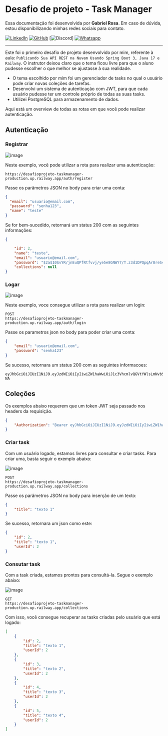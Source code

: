 # Desafio de projeto - Task Manager

Essa documentação foi desenvolvida por **Gabriel Rosa**. Em caso de dúvida, estou disponibilizando minhas redes sociais para contato.

[![LinkedIn](https://img.shields.io/badge/LinkedIn-gabriel--rosaa-blue?logo=linkedin)](https://www.linkedin.com/in/gabriel-rosaa/) [![GitHub](https://img.shields.io/badge/GitHub-Gabriel--Pink-black?logo=github)](https://github.com/Gabriel-Pink) [![Discord](https://img.shields.io/badge/Discord-gabriel.tec-%237289DA?logo=discord)]
[![Whatsapp](https://img.shields.io/badge/Whatsapp-(11)%2091356--4300-%237289DA?logo=whatsapp)](https://wa.me/+5511913564300) 

---

Este foi o primeiro desafio de projeto desenvolvido por mim, referente à aula: `Publicando Sua API REST na Nuvem Usando Spring Boot 3, Java 17 e Railway`. O instrutor deixou claro que o tema ficou livre para que o aluno pudesse escolher o que melhor se ajustasse à sua realidade.

- O tema escolhido por mim foi um gerenciador de tasks no qual o usuário pode criar novas coleções de tarefas.
- Desenvolvi um sistema de autenticação com JWT, para que cada usuário pudesse ter um controle próprio de todas as suas tasks.
- Utilizei PostgreSQL para armazenamento de dados.

Aqui está um overview de todas as rotas em que você pode realizar autenticação.

## Autenticação

### Registrar

![image](https://github.com/user-attachments/assets/016c6e21-cbd8-4b66-9e1a-dd73db88171b)


Neste exemplo, você pode utilizar a rota para realizar uma autenticação:

```
https://desafioprojeto-taskmanager-production.up.railway.app/auth/register
```

Passe os parâmetros JSON no body para criar uma conta:

```json
{
  "email": "usuario@email.com",
  "password": "senha123",
  "name": "teste"
}
```

Se for bem-sucedido, retornará um status 200 com as seguintes informações:

```json
{

    "id": 2,
    "name": "teste",
    "email": "usuario@email.com",
    "password": "$2a$10$vYR/jnEuQPfRtfvvj/ye5e8GNWY7/T.z3d1DPQpqAr8reS4UN7lWW",
    "collections": null
}
```

### Logar

![image](https://github.com/user-attachments/assets/5a269de7-f6f1-43fa-98fe-8ba8524c1455)

Neste exemplo, voce consegue utilizar a rota para realizar um login:

```
POST
https://desafioprojeto-taskmanager-production.up.railway.app/auth/login
```

Passe os parametros json no body para poder criar uma conta:

```json
{
    "email": "usuario@email.com",
    "password": "senha123"
}
```

Se sucesso, retornara um status 200 com as seguintes informacoes:

```jwt
eyJhbGciOiJIUzI1NiJ9.eyJzdWIiOiIyIiwiZW1haWwiOiJ1c3VhcmlvQGVtYWlsLmNvbSIsIm5hbWUiOiJ0ZXN0ZSIsImlhdCI6MTc0MDI5NDQ3NiwiZXhwIjoxNzQwMjk4MDc2fQ.1frpdc3BOcAAZrDTk4BLFxwcTM_2T1zxOYY5BMqy-NA
```


## Coleções


Os exemplos abaixo requerem que um token JWT seja passado nos headers da requisição.

```json
{
	"Authorization": "Bearer eyJhbGciOiJIUzI1NiJ9.eyJzdWIiOiIyIiwiZW1haWwiOiJ1c3VhcmlvQGVtYWlsLmNvbSIsIm5hbWUiOiJ0ZXN0ZSIsImlhdCI6MTc0MDI5NDQ3NiwiZXhwIjoxNzQwMjk4MDc2fQ.1frpdc3BOcAAZrDTk4BLFxwcTM_2T1zxOYY5BMqy-NA"
}
```

### Criar task

Com um usuário logado, estamos livres para consultar e criar tasks. Para criar uma, basta seguir o exemplo abaixo:

![image](https://github.com/user-attachments/assets/39012933-0258-426f-a202-c95aa3c22bda)

```
POST
https://desafioprojeto-taskmanager-production.up.railway.app/collections
```

Passe os parâmetros JSON no body para inserção de um texto:

```json
{
    "title": "texto 1"
}
```
Se sucesso, retornara um json como este:

```json
{
    "id": 2,
    "title": "texto 1",
    "userId": 2
}
```

### Consutar task

Com a task criada, estamos prontos para consultá-la. Segue o exemplo abaixo:

![image](https://github.com/user-attachments/assets/f28162f7-0f44-42a3-ad29-b9ce6f810a7d)


```
GET
https://desafioprojeto-taskmanager-production.up.railway.app/collections
```

Com isso, você consegue recuperar as tasks criadas pelo usuário que está logado:

```json
[
    {
        "id": 2,
        "title": "texto 1",
        "userId": 2
    },
    {
        "id": 3,
        "title": "texto 2",
        "userId": 2
    },
    {
        "id": 4,
        "title": "texto 3",
        "userId": 2
    },
    {
        "id": 5,
        "title": "texto 4",
        "userId": 2
    }
]
```
